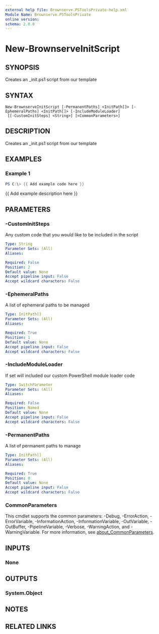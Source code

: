 ```yaml
---
external help file: Brownserve.PSToolsPrivate-help.xml
Module Name: Brownserve.PSToolsPrivate
online version:
schema: 2.0.0
---
```


# New-BrownserveInitScript

## SYNOPSIS
Creates an _init.ps1 script from our template

## SYNTAX

```
New-BrownserveInitScript [-PermanentPaths] <InitPath[]> [-EphemeralPaths] <InitPath[]> [-IncludeModuleLoader]
 [[-CustomInitSteps] <String>] [<CommonParameters>]
```

## DESCRIPTION
Creates an _init.ps1 script from our template

## EXAMPLES

### Example 1
```powershell
PS C:\> {{ Add example code here }}
```

{{ Add example description here }}

## PARAMETERS

### -CustomInitSteps
Any custom code that you would like to be included in the script

```yaml
Type: String
Parameter Sets: (All)
Aliases:

Required: False
Position: 2
Default value: None
Accept pipeline input: False
Accept wildcard characters: False
```

### -EphemeralPaths
A list of ephemeral paths to be managed

```yaml
Type: InitPath[]
Parameter Sets: (All)
Aliases:

Required: True
Position: 1
Default value: None
Accept pipeline input: False
Accept wildcard characters: False
```

### -IncludeModuleLoader
If set will included our custom PowerShell module loader code

```yaml
Type: SwitchParameter
Parameter Sets: (All)
Aliases:

Required: False
Position: Named
Default value: None
Accept pipeline input: False
Accept wildcard characters: False
```

### -PermanentPaths
A list of permanent paths to manage

```yaml
Type: InitPath[]
Parameter Sets: (All)
Aliases:

Required: True
Position: 0
Default value: None
Accept pipeline input: False
Accept wildcard characters: False
```

### CommonParameters
This cmdlet supports the common parameters: -Debug, -ErrorAction, -ErrorVariable, -InformationAction, -InformationVariable, -OutVariable, -OutBuffer, -PipelineVariable, -Verbose, -WarningAction, and -WarningVariable. For more information, see [about_CommonParameters](http://go.microsoft.com/fwlink/?LinkID=113216).

## INPUTS

### None

## OUTPUTS

### System.Object
## NOTES

## RELATED LINKS
